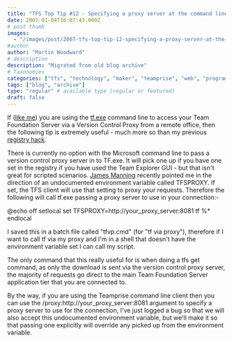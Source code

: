 ```yaml
---
title: "TFS Top Tip #12 - Specifying a proxy server at the command line"
date: 2007-01-04T16:07:43.000Z
# post thumb
images:
  - "/images/post/2007-tfs-top-tip-12-specifying-a-proxy-server-at-the-command-line.jpg"
#author
author: "Martin Woodward"
# description
description: "Migrated from old blog archive"
# Taxonomies
categories: ["tfs", "technology", "maker", "teamprise", "web", "programming"]
tags: ["blog", "archive"]
type: "regular" # available type (regular or featured)
draft: false
---
```

If ([like me](http://www.woodwardweb.com/vsts/000273.html)) you are using the [tf.exe](http://msdn2.microsoft.com/en-us/cc31bk2e(VS.80).aspx) command line to access your Team Foundation Server via a Version Control Proxy from a remote office, then the following tip is extremely useful - much more so than my previous [registry hack](http://www.woodwardweb.com/vsts/000286.html).   

There is currently no option with the Microsoft command line to pass a version control proxy server in to TF.exe.  It will pick one up if you have one set in the registry if you have used the Team Explorer GUI - but that isn't great for scripted scenarios.  [James Manning](http://blogs.msdn.com/jmanning/) recently pointed me in the direction of an undocumented environment variable called TFSPROXY.  If set, the TFS client will use that setting to proxy your requests.  Therefore the following will call tf.exe passing a proxy server to use in your connection:- 

@echo off
setlocal
set TFSPROXY=http://your_proxy_server:8081
tf %*
endlocal

I saved this in a batch file called "tfvp.cmd" (for "tf via proxy"), therefore if I want to call tf via my proxy and I'm in a shell that doesn't have the environment variable set I can call my script.

The only command that this really useful for is when doing a tfs get command, as only the download is sent via the version control proxy server, the majority of requests go direct to the main Team Foundation Server application tier that you are connected to.

By the way, if you are using the Teamprise command line client then you can use the /proxy:http://your_proxy_server:8081 argument to specify a proxy server to use for the connection, I've just logged a bug so that we will also accept this undocumented environment variable, but we'll make it so that passing one explicitly will override any picked up from the environment variable.